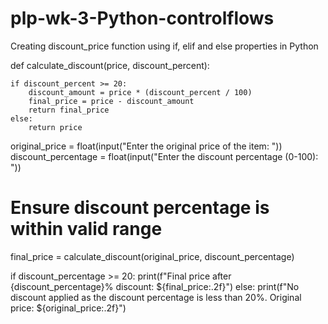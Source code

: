 # plp-wk-3-Python-controlflows
Creating discount_price function using if, elif and else properties in Python

def calculate_discount(price, discount_percent):
   
    if discount_percent >= 20:
        discount_amount = price * (discount_percent / 100)
        final_price = price - discount_amount
        return final_price
    else:
        return price

original_price = float(input("Enter the original price of the item: "))
discount_percentage = float(input("Enter the discount percentage (0-100): "))

# Ensure discount percentage is within valid range
final_price = calculate_discount(original_price, discount_percentage)

if discount_percentage >= 20:
    print(f"Final price after {discount_percentage}% discount: ${final_price:.2f}")
else:
    print(f"No discount applied as the discount percentage is less than 20%. Original price: ${original_price:.2f}")
